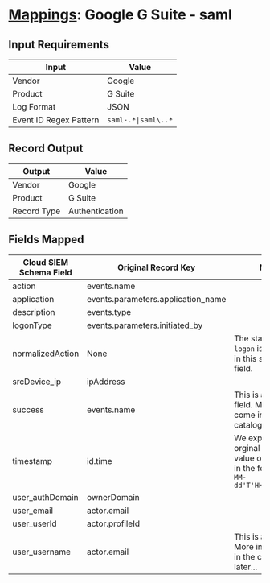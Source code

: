 # [Mappings](README.md): Google G Suite - saml

## Input Requirements

|Input|Value|
|-----|-----|
|Vendor|Google|
|Product|G Suite|
|Log Format|JSON|
|Event ID Regex Pattern|`saml-.*\|saml\..*`|

## Record Output

|Output|Value|
|------|-----|
|Vendor|Google|
|Product|G Suite|
|Record Type|Authentication|

## Fields Mapped

|Cloud SIEM Schema Field|Original Record Key|Notes|
|-----------------------|-------------------|-----|
|action|events.name||
|application|events.parameters.application_name||
|description|events.type||
|logonType|events.parameters.initiated_by||
|normalizedAction|None|The static text `logon` is populated in this schema field.|
|srcDevice_ip|ipAddress||
|success|events.name|This is a lookup field. More info to come in the catalog later...|
|timestamp|id.time|We expect the orginal record value of `id.time` is in the format `yyyy-MM-dd'T'HH:mm:ss.SSSZ`|
|user_authDomain|ownerDomain||
|user_email|actor.email||
|user_userId|actor.profileId||
|user_username|actor.email|This is a split field. More info to come in the catalog later...|

